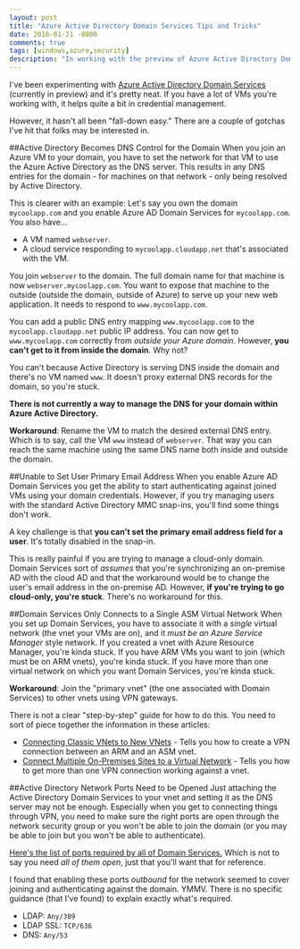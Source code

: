 ```yaml
---
layout: post
title: "Azure Active Directory Domain Services Tips and Tricks"
date: 2016-01-21 -0800
comments: true
tags: [windows,azure,security]
description: "In working with the preview of Azure Active Directory Domain Services I've found a few gotchas. This article explains what I found."
---
```


I've been experimenting with [Azure Active Directory Domain Services](https://azure.microsoft.com/en-us/services/active-directory-ds/) (currently in preview) and it's pretty neat. If you have a lot of VMs you're working with, it helps quite a bit in credential management.

However, it hasn't all been "fall-down easy." There are a couple of gotchas I've hit that folks may be interested in.

##Active Directory Becomes DNS Control for the Domain
When you join an Azure VM to your domain, you have to set the network for that VM to use the Azure Active Directory as the DNS server. This results in any DNS entries for the domain - for machines on that network - only being resolved by Active Directory.

This is clearer with an example: Let's say you own the domain `mycoolapp.com` and you enable Azure AD Domain Services for `mycoolapp.com`. You also have...

- A VM named `webserver`.
- A cloud service responding to `mycoolapp.cloudapp.net` that's associated with the VM.

You join `webserver` to the domain. The full domain name for that machine is now `webserver.mycoolapp.com`. You want to expose that machine to the outside (outside the domain, outside of Azure) to serve up your new web application. It needs to respond to `www.mycoolapp.com`.

You can add a public DNS entry mapping `www.mycoolapp.com` to the `mycoolapp.cloudapp.net` public IP address. You can now get to `www.mycoolapp.com` correctly from _outside your Azure domain_. However, **you can't get to it from inside the domain**. Why not?

You can't because Active Directory is serving DNS inside the domain and there's no VM named `www`. It doesn't proxy external DNS records for the domain, so you're stuck.

**There is not currently a way to manage the DNS for your domain within Azure Active Directory.**

**Workaround**: Rename the VM to match the desired external DNS entry. Which is to say, call the VM `www` instead of `webserver`. That way you can reach the same machine using the same DNS name both inside and outside the domain.

##Unable to Set User Primary Email Address
When you enable Azure AD Domain Services you get the ability to start authenticating against joined VMs using your domain credentials. However, if you try managing users with the standard Active Directory MMC snap-ins, you'll find some things don't work.

A key challenge is that **you can't set the primary email address field for a user**. It's totally disabled in the snap-in.

This is really painful if you are trying to manage a cloud-only domain. Domain Services sort of _assumes_ that you're synchronizing an on-premise AD with the cloud AD and that the workaround would be to change the user's email address in the on-premise AD. However, **if you're trying to go cloud-only, you're stuck**. There's no workaround for this.

##Domain Services Only Connects to a Single ASM Virtual Network
When you set up Domain Services, you have to associate it with a _single_ virtual network (the vnet your VMs are on), and it _must be an Azure Service Manager_ style network. If you created a vnet with Azure Resource Manager, you're kinda stuck. If you have ARM VMs you want to join (which must be on ARM vnets), you're kinda stuck. If you have more than one virtual network on which you want Domain Services, you're kinda stuck.

**Workaround**: Join the "primary vnet" (the one associated with Domain Services) to other vnets using VPN gateways.

There is not a clear "step-by-step" guide for how to do this. You need to sort of piece together the information in these articles:

- [Connecting Classic VNets to New VNets](https://azure.microsoft.com/en-us/documentation/articles/virtual-networks-arm-asm-s2s-howto/) - Tells you how to create a VPN connection between an ARM and an ASM vnet.
- [Connect Multiple On-Premises Sites to a Virtual Network](https://azure.microsoft.com/en-us/documentation/articles/vpn-gateway-multi-site/) - Tells you how to get more than one VPN connection working against a vnet.

##Active Directory Network Ports Need to be Opened
Just attaching the Active Directory Domain Services to your vnet and setting it as the DNS server may not be enough. Especially when you get to connecting things through VPN, you need to make sure the right ports are open through the network security group or you won't be able to join the domain (or you may be able to join but you won't be able to authenticate).

[Here's the list of ports required by all of Domain Services.](https://technet.microsoft.com/en-us/library/dd772723(WS.10).aspx) Which is not to say you need _all of them open_, just that you'll want that for reference.

I found that enabling these ports _outbound_ for the network seemed to cover joining and authenticating against the domain. YMMV. There is no specific guidance (that I've found) to explain exactly what's required.

- LDAP: `Any/389`
- LDAP SSL: `TCP/636`
- DNS: `Any/53`



